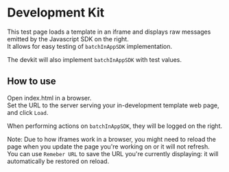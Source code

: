 # Development Kit

This test page loads a template in an iframe and displays raw messages emitted by the Javascript SDK on the right.  
It allows for easy testing of `batchInAppSDK` implementation.

The devkit will also implement `batchInAppSDK` with test values.

## How to use

Open index.html in a browser.  
Set the URL to the server serving your in-development template web page, and click `Load`.

When performing actions on `batchInAppSDK`, they will be logged on the right.

Note: Due to how iframes work in a browser, you might need to reload the page when you update the page you're working on or it will not refresh.  
You can use `Remeber URL` to save the URL you're currently displaying: it will automatically be restored on reload.